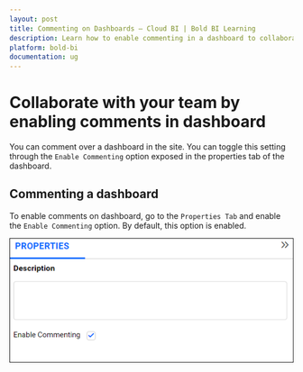 ```yaml
---
layout: post
title: Commenting on Dashboards – Cloud BI | Bold BI Learning
description: Learn how to enable commenting in a dashboard to collaborate with your team through user mentions in Bold BI Cloud.
platform: bold-bi
documentation: ug
---
```


# Collaborate with your team by enabling comments in dashboard

You can comment over a dashboard in the site. You can toggle this setting through the `Enable Commenting` option exposed in the properties tab of the dashboard.

## Commenting a dashboard

To enable comments on dashboard, go to the `Properties Tab` and enable the `Enable Commenting` option. By default, this option is enabled.

![Enable Comments for Dashboard](/static/assets/cloud/working-with-dashboards/images/commenttinganddashboardwidget_dashboardmenu.PNG)

